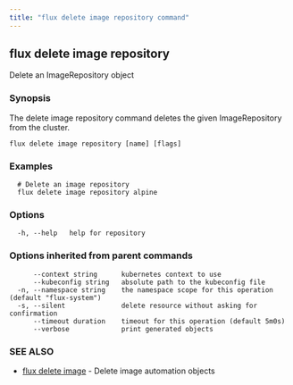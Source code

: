 ```yaml
---
title: "flux delete image repository command"
---
```

## flux delete image repository

Delete an ImageRepository object

### Synopsis

The delete image repository command deletes the given ImageRepository from the cluster.

```
flux delete image repository [name] [flags]
```

### Examples

```
  # Delete an image repository
  flux delete image repository alpine

```

### Options

```
  -h, --help   help for repository
```

### Options inherited from parent commands

```
      --context string      kubernetes context to use
      --kubeconfig string   absolute path to the kubeconfig file
  -n, --namespace string    the namespace scope for this operation (default "flux-system")
  -s, --silent              delete resource without asking for confirmation
      --timeout duration    timeout for this operation (default 5m0s)
      --verbose             print generated objects
```

### SEE ALSO

* [flux delete image](/cmd/flux_delete_image/)	 - Delete image automation objects

